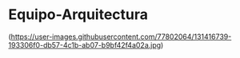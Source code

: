# Equipo-Arquitectura
(https://user-images.githubusercontent.com/77802064/131416739-193306f0-db57-4c1b-ab07-b9bf42f4a02a.jpg)
